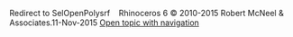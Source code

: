 ---
---

Redirect to SelOpenPolysrf&#160;
&#160;
Rhinoceros 6 © 2010-2015 Robert McNeel &amp; Associates.11-Nov-2015
 [Open topic with navigation](selopenpolysrf.html) 

